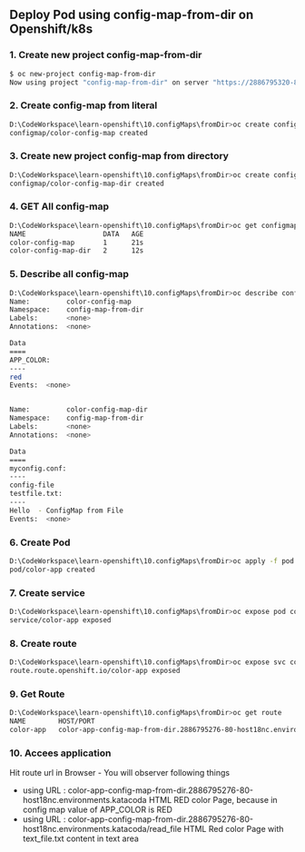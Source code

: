 ## Deploy Pod using config-map-from-dir on Openshift/k8s

### 1. Create new project config-map-from-dir
```bash
$ oc new-project config-map-from-dir
Now using project "config-map-from-dir" on server "https://2886795320-8443-cykoria05.environments.katacoda.com:443".
```

### 2. Create config-map from literal
```bash
D:\CodeWorkspace\learn-openshift\10.configMaps\fromDir>oc create configmap color-config-map --from-literal=APP_COLOR=red
configmap/color-config-map created
```

### 3. Create new project config-map from directory
```bash
D:\CodeWorkspace\learn-openshift\10.configMaps\fromDir>oc create configmap color-config-map-dir --from-file=./config
configmap/color-config-map-dir created
```

### 4. GET All config-map
```bash
D:\CodeWorkspace\learn-openshift\10.configMaps\fromDir>oc get configmaps
NAME                   DATA   AGE
color-config-map       1      21s
color-config-map-dir   2      12s
```

### 5. Describe all config-map 
```bash
D:\CodeWorkspace\learn-openshift\10.configMaps\fromDir>oc describe configmap
Name:         color-config-map
Namespace:    config-map-from-dir
Labels:       <none>
Annotations:  <none>

Data
====
APP_COLOR:
----
red
Events:  <none>


Name:         color-config-map-dir
Namespace:    config-map-from-dir
Labels:       <none>
Annotations:  <none>

Data
====
myconfig.conf:
----
config-file
testfile.txt:
----
Hello  - ConfigMap from File
Events:  <none>
```

### 6. Create Pod
```bash
D:\CodeWorkspace\learn-openshift\10.configMaps\fromDir>oc apply -f pod.yml
pod/color-app created
```

### 7. Create service
```bash
D:\CodeWorkspace\learn-openshift\10.configMaps\fromDir>oc expose pod color-app
service/color-app exposed
```

### 8. Create route
```bash
D:\CodeWorkspace\learn-openshift\10.configMaps\fromDir>oc expose svc color-app
route.route.openshift.io/color-app exposed
```

### 9. Get Route
```bash
D:\CodeWorkspace\learn-openshift\10.configMaps\fromDir>oc get route
NAME        HOST/PORT                                                                        PATH   SERVICES    PORT   TERMINATION   WILDCARD
color-app   color-app-config-map-from-dir.2886795276-80-host18nc.environments.katacoda.com          color-app   8080                 None
```


###  10. Accees application
Hit route url in Browser - You will observer following things
 - using URL : color-app-config-map-from-dir.2886795276-80-host18nc.environments.katacoda 
  HTML RED color Page, because in config map value of APP_COLOR is RED
 - using URL : color-app-config-map-from-dir.2886795276-80-host18nc.environments.katacoda/read_file
  HTML Red color Page with text_file.txt content in text area
